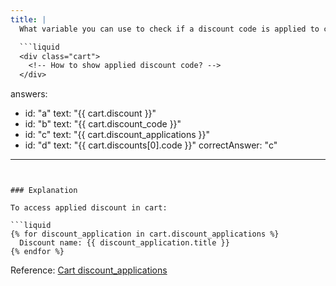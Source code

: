 ```yaml
---
title: |
  What variable you can use to check if a discount code is applied to cart? 💰

  ```liquid
  <div class="cart">
    <!-- How to show applied discount code? -->
  </div>
  ```
answers:
  - id: "a"
    text: "{{ cart.discount }}"
  - id: "b"
    text: "{{ cart.discount_code }}"
  - id: "c"
    text: "{{ cart.discount_applications }}"
  - id: "d"
    text: "{{ cart.discounts[0].code }}"
correctAnswer: "c"
---
```


### Explanation

To access applied discount in cart:

```liquid
{% for discount_application in cart.discount_applications %}
  Discount name: {{ discount_application.title }}
{% endfor %}
```

Reference: [Cart discount_applications](https://shopify.dev/docs/api/liquid/objects/cart#cart-discount_applications) 